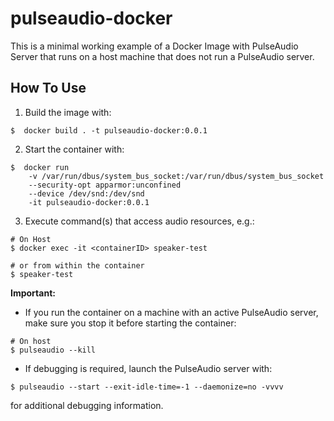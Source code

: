 # pulseaudio-docker
This is a minimal working example of a  Docker Image with PulseAudio Server that runs on a host machine that does not run a PulseAudio server.

## How To Use
1. Build the image with:
 ```shell
 $  docker build . -t pulseaudio-docker:0.0.1
 ```

 2. Start the container with:
 ```shell
 $  docker run 
     -v /var/run/dbus/system_bus_socket:/var/run/dbus/system_bus_socket
     --security-opt apparmor:unconfined
     --device /dev/snd:/dev/snd 
     -it pulseaudio-docker:0.0.1
 ```

 3. Execute command(s) that access audio resources, e.g.:
 ```
 # On Host
$ docker exec -it <containerID> speaker-test

 # or from within the container
$ speaker-test
 ```

 **Important:** 
 - If you run the container on a machine with an active PulseAudio server, make sure you stop it before starting the container:
```
# On host
$ pulseaudio --kill
```
- If debugging is required, launch the PulseAudio server with:
```
$ pulseaudio --start --exit-idle-time=-1 --daemonize=no -vvvv
```
for additional debugging information.